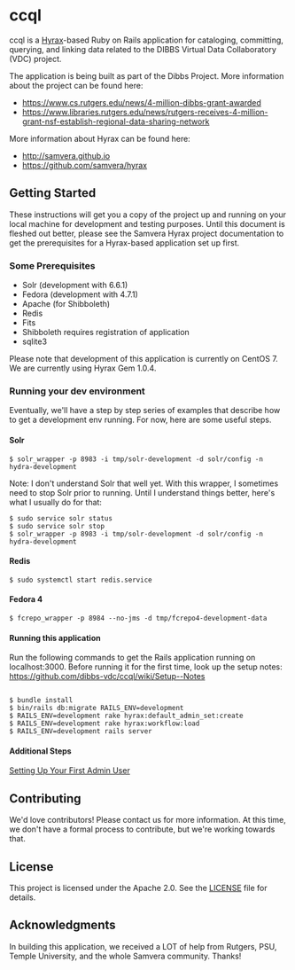 # ccql
ccql is a [Hyrax](https://github.com/samvera/hyrax)-based Ruby on Rails application for cataloging, committing, querying, and linking data related to the DIBBS Virtual Data Collaboratory (VDC) project.

The application is being built as part of the Dibbs Project. More information about the project can be found here:

* https://www.cs.rutgers.edu/news/4-million-dibbs-grant-awarded
* https://www.libraries.rutgers.edu/news/rutgers-receives-4-million-grant-nsf-establish-regional-data-sharing-network

More information about Hyrax can be found here:

* http://samvera.github.io
* https://github.com/samvera/hyrax

## Getting Started

These instructions will get you a copy of the project up and running on your local machine for development and testing purposes. Until this document is fleshed out better, please see the Samvera Hyrax project documentation to get the prerequisites for a Hyrax-based application set up first.

### Some Prerequisites

* Solr (development with 6.6.1)
* Fedora (development with 4.7.1)
* Apache (for Shibboleth)
* Redis
* Fits
* Shibboleth requires registration of application
* sqlite3

Please note that development of this application is currently on CentOS 7. We are currently using Hyrax Gem 1.0.4.

### Running your dev environment

Eventually, we'll have a step by step series of examples that describe how to get a development env running. For now, here are some useful steps.

#### Solr

```
$ solr_wrapper -p 8983 -i tmp/solr-development -d solr/config -n hydra-development
```

Note: I don't understand Solr that well yet. With this wrapper, I sometimes need to stop Solr prior to running. Until I understand things better, here's what I usually do for that:

```
$ sudo service solr status
$ sudo service solr stop
$ solr_wrapper -p 8983 -i tmp/solr-development -d solr/config -n hydra-development
```

#### Redis

```
$ sudo systemctl start redis.service
```

#### Fedora 4

```
$ fcrepo_wrapper -p 8984 --no-jms -d tmp/fcrepo4-development-data
```

#### Running this application

Run the following commands to get the Rails application running on localhost:3000. Before running it for the first time, look up the setup notes: https://github.com/dibbs-vdc/ccql/wiki/Setup--Notes

```

$ bundle install
$ bin/rails db:migrate RAILS_ENV=development
$ RAILS_ENV=development rake hyrax:default_admin_set:create
$ RAILS_ENV=development rake hyrax:workflow:load
$ RAILS_ENV=development rails server

```

#### Additional Steps

[Setting Up Your First Admin User](https://github.com/dibbs-vdc/ccql/wiki/Setting-Up-Your-First-Admin-User)

## Contributing

We'd love contributors! Please contact us for more information. At this time, we don't have a formal process to contribute, but we're working towards that.

## License

This project is licensed under the Apache 2.0. See the [LICENSE](LICENSE) file for details.

## Acknowledgments

In building this application, we received a LOT of help from Rutgers, PSU, Temple University, and the whole Samvera community. Thanks!

